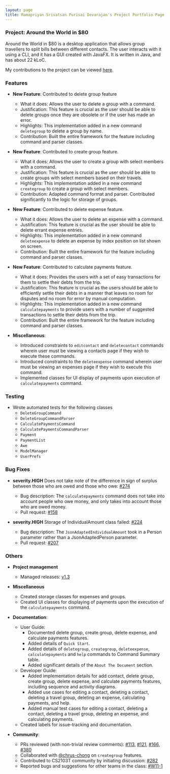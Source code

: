 ```yaml
---
layout: page
title: Ramapriyan Srivatsan Purisai Devarajan's Project Portfolio Page
---
```


### Project: Around the World in $80

Around the World in $80 is a desktop application that allows group travellers to split bills between different contacts. The user interacts with it using a CLI, and it has a GUI created with JavaFX. It is written in Java, and has about 22 kLoC.

My contributions to the project can be viewed [here](https://nus-cs2103-ay2122s1.github.io/tp-dashboard/?search=ramapriyan&sort=groupTitle&sortWithin=title&timeframe=commit&mergegroup=&groupSelect=groupByRepos&breakdown=true&checkedFileTypes=docs~functional-code~test-code~other&since=2021-09-17&tabOpen=false&zFR=false).

### Features
* **New Feature**: Contributed to delete group feature
    * What it does: Allows the user to delete a group with a command.
    * Justification: This feature is crucial as the user should be able to delete groups once they are obsolete or if the user has made an error.
    * Highlights: This implementation added in a new command `deletegroup` to delete a group by name.
    * Contribution: Built the entire framework for the feature including command and parser classes.

* **New Feature**: Contributed to create group feature.
  * What it does: Allows the user to create a group with select members with a command.
  * Justification: This feature is crucial as the user should be able to create groups with select members based on their travels.
  * Highlights: This implementation added in a new command `creategroup` to create a group with select members.
  * Contribution: Adapted command format and parser. Contributed significantly to the logic for storage of groups.

* **New Feature**: Contributed to delete expense feature.
    * What it does: Allows the user to delete an expense with a command.
    * Justification: This feature is crucial as the user should be able to delete errant expense entries.
    * Highlights: This implementation added in a new command `deleteexpense` to delete an expense by index position on list shown on screen.
    * Contribution: Built the entire framework for the feature including command and parser classes.

* **New Feature**: Contributed to calculate payments feature.
    * What it does: Provides the users with a set of easy transactions for them to settle their debts from the trip.
    * Justification: This feature is crucial as the users should be able to efficiently settle their debts in a manner that leaves no room for disputes and no room for error by manual computation.
    * Highlights: This implementation added in a new command `calculatepayments` to provide users with a number of suggested transactions to settle their debts from the trip.
    * Contribution: Built the entire framework for the feature including command and parser classes.
  
* **Miscellaneous**:
    * Introduced constraints to `editcontact` and `deletecontact` commands wherein user must be viewing a contacts page if they wish to execute these commands.
    * Introduced constraints to the `deleteexpense` command wherein user must be viewing an expenses page if they wish to execute this command.
    * Implemented classes for UI display of payments upon execution of `calculatepayments` command.


### Testing
* Wrote automated tests for the following classes
  * `DeleteGroupCommand`
  * `DeleteGroupCommandParser`
  * `CalculatePaymentsCommand`
  * `CalculatePaymentsCommandParser`
  * `Payment`
  * `PaymentList`
  * `Awe`
  * `ModelManager`
  * `UserPrefs`
  
### Bug Fixes
* **severity.HIGH** Does not take note of the difference in sign of surplus between those who are owed and those who owe: [\#274](https://github.com/AY2122S1-CS2103T-F13-1/tp/issues/276)
  * Bug description: The `calculatepayments` command does not take into account people who owe money, and only takes into account those who are owed money.
  * Pull request: [\#158](https://github.com/AY2122S1-CS2103T-F13-1/tp/pull/274)

* **severity.HIGH** Storage of IndividualAmount class failed: [\#224](https://github.com/AY2122S1-CS2103T-F13-1/tp/issues/213)
  * Bug description: The `JsonAdaptedIndividualAmount` took in a Person parameter rather than a JsonAdaptedPerson parameter.
  * Pull request: [\#207](https://github.com/AY2122S1-CS2103T-F13-1/tp/pull/205)

### Others
* **Project management**
  * Managed releases: [v1.3](https://github.com/AY2122S1-CS2103T-F13-1/tp/releases/tag/v1.3)
    
* **Miscellaneous**
    * Created storage classes for expenses and groups.
    * Created UI classes for displaying of payments upon the execution of the `calculatepayments` command.

* **Documentation**:
    * User Guide:
        * Documented delete group, create group, delete expense, and calculate payments features.
        * Added details of `Quick Start`.
        * Added details of `deletegroup`, `creategroup`, `deleteexpense`, `calculatepayments` and `help` commands to Command Summary table.
        * Added significant details of the `About The Document` section.
    * Developer Guide:
        * Added implementation details for add contact, delete group, create group, delete expense, and calculate payments features, including sequence and activity diagrams.
        * Added use cases for editing a contact, deleting a contact, deleting a travel group, deleting an expense, calculating payments, and help.
        * Added manual test cases for editing a contact, deleting a contact, deleting a travel group, deleting an expense, and calculating payments.
    * Created labels for issue-tracking and documentation.

* **Community**:
    * PRs reviewed (with non-trivial review comments): [\#113](https://github.com/AY2122S1-CS2103T-F13-1/tp/pull/113), [\#121](https://github.com/AY2122S1-CS2103T-F13-1/tp/pull/121), [\#166](https://github.com/AY2122S1-CS2103T-F13-1/tp/pull/166), [\#380](https://github.com/AY2122S1-CS2103T-F13-1/tp/pull/380)
    * Collaborated with [@chrus-chong](https://github.com/chrus-chong) on `creategroup` features.
    * Contributed to CS2103T community by initiating discussion: [\#282](https://github.com/nus-cs2103-AY2122S1/forum/issues/282)
    * Reported bugs and suggestions for other teams in the class: [\#W11-1](https://github.com/ramapriyan912001/ped/issues)
